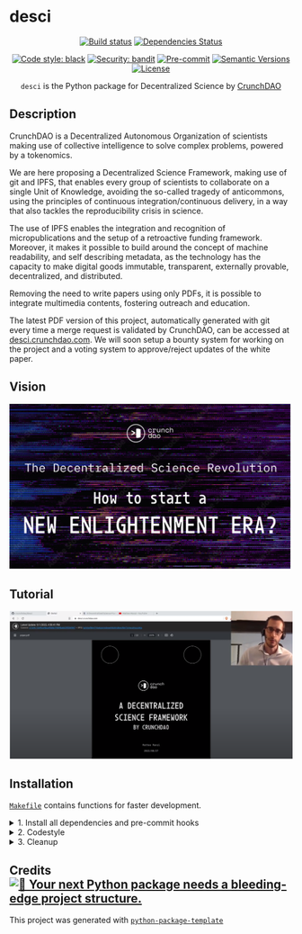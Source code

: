# desci

<div align="center">

[![Build status](https://github.com/crunchdao/desci/workflows/build/badge.svg?branch=main&event=push)](https://github.com/crunchdao/desci/actions?query=workflow%3Abuild)
[![Dependencies Status](https://img.shields.io/badge/dependencies-up%20to%20date-brightgreen.svg)](https://github.com/crunchdao/desci/pulls?utf8=%E2%9C%93&q=is%3Apr%20author%3Aapp%2Fdependabot)

[![Code style: black](https://img.shields.io/badge/code%20style-black-000000.svg)](https://github.com/psf/black)
[![Security: bandit](https://img.shields.io/badge/security-bandit-green.svg)](https://github.com/PyCQA/bandit)
[![Pre-commit](https://img.shields.io/badge/pre--commit-enabled-brightgreen?logo=pre-commit&logoColor=white)](https://github.com/crunchdao/desci/blob/main/.pre-commit-config.yaml)
[![Semantic Versions](https://img.shields.io/badge/%20%20%F0%9F%93%A6%F0%9F%9A%80-semantic--versions-e10079.svg)](https://github.com/crunchdao/desci/releases)
[![License](https://img.shields.io/github/license/crunchdao/desci)](https://github.com/crunchdao/desci/blob/main/LICENSE)

`desci` is the Python package for Decentralized Science by [CrunchDAO](https://www.crunchdao.com/)

</div>

## Description

CrunchDAO is a Decentralized Autonomous Organization of scientists making use of collective intelligence to solve complex problems, powered by a tokenomics.

We are here proposing a Decentralized Science Framework, making use of git and IPFS, that enables every group of scientists to collaborate on a single Unit of Knowledge, avoiding the so-called tragedy of anticommons, using the principles of continuous integration/continuous delivery, in a way that also tackles the reproducibility crisis in science.

The use of IPFS enables the integration and recognition of micropublications and the setup of a retroactive funding framework. Moreover, it makes it possible to build around the concept of machine readability, and self describing metadata, as the technology has the capacity to make digital goods immutable, transparent, externally provable, decentralized, and distributed.

Removing the need to write papers using only PDFs, it is possible to integrate multimedia contents, fostering outreach and education.

The latest PDF version of this project, automatically generated with git every time a merge request is validated by CrunchDAO, can be accessed at [desci.crunchdao.com](https://desci.crunchdao.com/). We will soon setup a bounty system for working on the project and a voting system to approve/reject updates of the white paper.

## Vision

[![IMAGE ALT TEXT HERE](./paper/figures/vision_preview.png)](https://www.youtube.com/watch?v=NLCy99WyIc0&t=665s)


## Tutorial

[![IMAGE ALT TEXT HERE](./paper/figures/youtube_preview.png)](https://www.youtube.com/watch?v=tsPmvGHMxrk)

## Installation

[`Makefile`](https://github.com/crunchdao/desci/blob/main/Makefile) contains functions for faster development.

<details>
<summary>1. Install all dependencies and pre-commit hooks</summary>
<p>

```bash
make install
```

</p>
</details>

<details>
<summary>2. Codestyle</summary>
<p>

Automatic formatting uses `pyupgrade`, `isort`, and `black`.

```bash
make codestyle

# or use synonym
make formatting
```

Codestyle checks only, without rewriting files:

```bash
make check-codestyle
```

> Note: `check-codestyle` uses `isort`, `black` and `darglint` library

Update all dev libraries to the latest version using one command

```bash
make update-dev-deps
```
</details>

<details>
<summary>3. Cleanup</summary>
<p>
Delete pycache files

```bash
make pycache-remove
```

Remove package build

```bash
make build-remove
```

Delete .DS_STORE files

```bash
make dsstore-remove
```

Remove .mypycache

```bash
make mypycache-remove
```

Or to remove all above run:

```bash
make cleanup
```

</p>
</details>

## Credits [![🚀 Your next Python package needs a bleeding-edge project structure.](https://img.shields.io/badge/python--package--template-%F0%9F%9A%80-brightgreen)](https://github.com/TezRomacH/python-package-template)

This project was generated with [`python-package-template`](https://github.com/TezRomacH/python-package-template)
